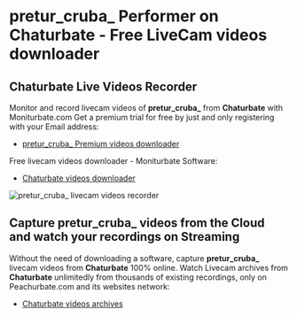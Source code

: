 # pretur_cruba_ Performer on Chaturbate - Free LiveCam videos downloader

## Chaturbate Live Videos Recorder

Monitor and record livecam videos of **pretur_cruba_** from **Chaturbate** with Moniturbate.com
Get a premium trial for free by just and only registering with your Email address:
* [pretur_cruba_ Premium videos downloader](https://moniturbate.com/request-demo-licence-key.html)

Free livecam videos downloader - Moniturbate Software:
* [Chaturbate videos downloader](https://moniturbate.com/moniturbate-download-software.html)

![pretur_cruba_ livecam videos recorder](https://peachurnet.com/templates/moniturbate-software.png)


## Capture pretur_cruba_ videos from the Cloud and watch your recordings on Streaming

Without the need of downloading a software, capture **pretur_cruba_** livecam videos from **Chaturbate** 100% online.
Watch Livecam archives from **Chaturbate** unlimitedly from thousands of existing recordings, only on Peachurbate.com and its websites network:
* [Chaturbate videos archives](https://peachurnet.com/)